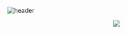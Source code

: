 ![header](https://capsule-render.vercel.app/api?type=waving&color=CDE4AD&height=250&section=header&text=Hyejeong's%20GitHub&fontSize=50&animation=scaleIn)

<div align='center'>
  <a href="https://velog.io/@0601a/posts"><img src="https://img.shields.io/badge/velog-1DBF73?style=flat-square&logo=Vimeo&logoColor=white"/></a>
</div>
<!--
![](https://raw.githubusercontent.com/hyezg/github-stats-transparent/832e27fc36dbb99eecc58c83f617b59d1c81a2f3/generated/languages.svg
)-->
<!-- ![hyezg's GitHub stats](https://github-readme-stats.vercel.app/api?username=hyezg&show_icons=true)  -->




